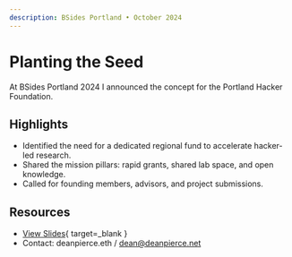 ```yaml
---
description: BSides Portland • October 2024
---
```


# Planting the Seed

At BSides Portland 2024 I announced the concept for the Portland Hacker Foundation.

## Highlights

- Identified the need for a dedicated regional fund to accelerate hacker-led research.
- Shared the mission pillars: rapid grants, shared lab space, and open knowledge.
- Called for founding members, advisors, and project submissions.

## Resources

- [View Slides](https://docs.google.com/presentation/d/1X75MCUqBHxzFtHjrV63kYkeXcNTKgm8k1BEPJTzqejE/edit?slide=id.p#slide=id.p){ target=_blank }
- Contact: deanpierce.eth / dean@deanpierce.net
